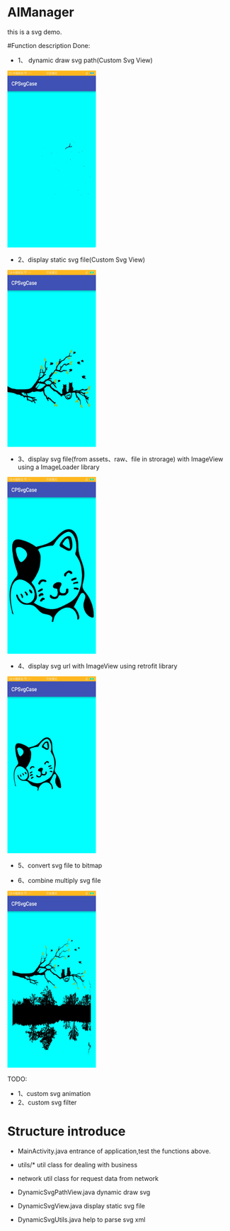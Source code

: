 # AIManager
this is a svg demo.

#Function description
Done:
- 1、 dynamic draw svg path(Custom Svg View)

<img src="/screenshot/2.gif" alt="dynamic draw svg path" title="dynamic draw svg path" width="200" height = "400" />

- 2、display static svg file(Custom Svg View)

<img src="/screenshot/1.png" alt="dynamic draw svg path" title="dynamic draw svg path" width="200" height = "400" />

- 3、display svg file(from assets、raw、file in strorage) with ImageView using a ImageLoader library
<img src="/screenshot/3.png" alt="dynamic draw svg path" title="dynamic draw svg path" width="200" height = "400" />

- 4、display svg url with ImageView using retrofit library
<img src="/screenshot/4.png" alt="dynamic draw svg path" title="dynamic draw svg path" width="200" height = "400" />

- 5、convert svg file to bitmap

- 6、combine multiply svg file

<img src="/screenshot/5.png" alt="dynamic draw svg path" title="dynamic draw svg path" width="200" height = "400" />

TODO:
- 1、custom svg animation
- 2、custom svg filter

# Structure introduce

- MainActivity.java
entrance of application,test the functions above.

- utils/*
util class for dealing with business

- network
util class for request data from network

- DynamicSvgPathView.java
dynamic draw svg

- DynamicSvgView.java
display static svg file

- DynamicSvgUtils.java
help to parse svg xml





